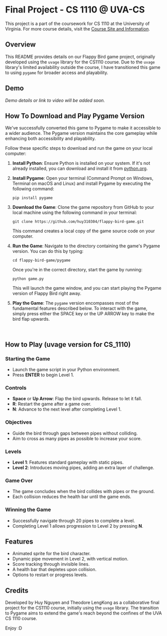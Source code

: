 # Final Project - CS 1110 @ UVA-CS

This project is a part of the coursework for CS 1110 at the University of Virginia. For more course details, visit the [Course Site and Information](https://www.coursicle.com/virginia/courses/CS/1110/).

## Overview

This README provides details on our Flappy Bird game project, originally developed using the `uvage` library for the CS1110 course. Due to the `uvage` library's limited availability outside the course, I have transitioned this game to using `pygame` for broader access and playability.

## Demo

*Demo details or link to video will be added soon.*

## How To Download and Play Pygame Version

We've successfully converted this game to Pygame to make it accessible to a wider audience. The Pygame version maintains the core gameplay while enhancing both accessibility and playability.

Follow these specific steps to download and run the game on your local computer:

1. **Install Python**: Ensure Python is installed on your system. If it's not already installed, you can download and install it from [python.org](https://www.python.org/).

2. **Install Pygame**: Open your terminal (Command Prompt on Windows, Terminal on macOS and Linux) and install Pygame by executing the following command:
    ```
    pip install pygame
    ```

3. **Download the Game**: Clone the game repository from GitHub to your local machine using the following command in your terminal:
    ```
    git clone https://github.com/huy310304/flappy-bird-game.git
    ```
   This command creates a local copy of the game source code on your computer.

4. **Run the Game**: Navigate to the directory containing the game's Pygame version. You can do this by typing:
    ```
    cd flappy-bird-game/pygame
    ```
   Once you're in the correct directory, start the game by running:
    ```
    python game.py
    ```
   This will launch the game window, and you can start playing the Pygame version of Flappy Bird right away.

5. **Play the Game**: The `pygame` version encompasses most of the fundamental features described below. To interact with the game, simply press either the SPACE key or the UP ARROW key to make the bird flap upwards.

<br>

## How to Play (uvage version for CS_1110) 

### Starting the Game

- Launch the game script in your Python environment.
- Press **ENTER** to begin Level 1.

### Controls

- **Space** or **Up Arrow**: Flap the bird upwards. Release to let it fall.
- **R**: Restart the game after a game over.
- **N**: Advance to the next level after completing Level 1.

### Objectives

- Guide the bird through gaps between pipes without colliding.
- Aim to cross as many pipes as possible to increase your score.

### Levels

- **Level 1**: Features standard gameplay with static pipes.
- **Level 2**: Introduces moving pipes, adding an extra layer of challenge.

### Game Over

- The game concludes when the bird collides with pipes or the ground.
- Each collision reduces the health bar until the game ends.

### Winning the Game

- Successfully navigate through 20 pipes to complete a level.
- Completing Level 1 allows progression to Level 2 by pressing **N**.

## Features

- Animated sprite for the bird character.
- Dynamic pipe movement in Level 2, with vertical motion.
- Score tracking through invisible lines.
- A health bar that depletes upon collision.
- Options to restart or progress levels.

## Credits

Developed by Huy Nguyen and Theodore LengKong as a collaborative final project for the CS1110 course, initially using the `uvage` library. The transition to Pygame aims to extend the game's reach beyond the confines of the UVA CS 1110 course.

Enjoy :D
